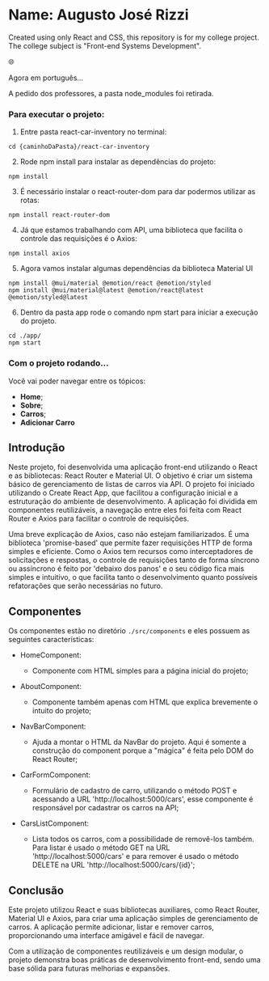 # Name: Augusto José Rizzi
Created using only React and CSS, this repository is for my college project. The college subject is "Front-end Systems Development".

:globe_with_meridians:

Agora em português...

A pedido dos professores, a pasta node_modules foi retirada.

### Para executar o projeto:
1. Entre pasta react-car-inventory no terminal:

```
cd {caminhoDaPasta}/react-car-inventory
```

2. Rode npm install para instalar as dependências do projeto:

```
npm install
```

3. É necessário instalar o react-router-dom para dar podermos utilizar as rotas:

``` 
npm install react-router-dom
```

4. Já que estamos trabalhando com API, uma biblioteca que facilita o controle das requisições é o Axios:

``` 
npm install axios
```

5. Agora vamos instalar algumas dependências da biblioteca Material UI

```
npm install @mui/material @emotion/react @emotion/styled
npm install @mui/material@latest @emotion/react@latest @emotion/styled@latest
```

6. Dentro da pasta app rode o comando npm start para iniciar a execução do projeto.

```
cd ./app/
npm start
```

### Com o projeto rodando...
Você vai poder navegar entre os tópicos: 
  - **Home**;
  - **Sobre**;
  - **Carros**;
  - **Adicionar Carro**

## Introdução

Neste projeto, foi desenvolvida uma aplicação front-end utilizando o React e as bibliotecas: React Router e Material UI. O objetivo é criar um sistema básico de gerenciamento de listas de carros via API. O projeto foi iniciado utilizando o Create React App, que facilitou a configuração inicial e a estruturação do ambiente de desenvolvimento. A aplicação foi dividida em componentes reutilizáveis, a navegação entre eles foi feita com React Router e Axios para facilitar o controle de requisições.

Uma breve explicação de Axios, caso não estejam familiarizados. É uma biblioteca 'promise-based' que permite fazer requisições HTTP de forma simples e eficiente. Como o Axios tem recursos como interceptadores de solicitações e respostas, o controle de requisições tanto de forma síncrono ou assíncrono é feito por 'debaixo dos panos' e o seu código fica mais simples e intuitivo, o que facilita tanto o desenvolvimento quanto possíveis refatorações que serão necessárias no futuro.

## Componentes

Os componentes estão no diretório `./src/components` e eles possuem as seguintes características:
- HomeComponent:
  - Componente com HTML simples para a página inicial do projeto;
 
- AboutComponent:
  - Componente também apenas com HTML que explica brevemente o intuito do projeto;
 
- NavBarComponent:
  - Ajuda a montar o HTML da NavBar do projeto. Aqui é somente a construção do component porque a "mágica" é feita pelo DOM do React Router;

- CarFormComponent:
  - Formulário de cadastro de carro, utilizando o método POST e acessando a URL 'http://localhost:5000/cars', esse componente é responsável por cadastrar os carros na API;
 
- CarsListComponent:
  - Lista todos os carros, com a possibilidade de removê-los também. Para listar é usado o método GET na URL 'http://localhost:5000/cars' e para remover é usado o método DELETE na URL 'http://localhost:5000/cars/{id}';

## Conclusão

Este projeto utilizou React e suas bibliotecas auxiliares, como React Router, Material UI e Axios, para criar uma aplicação simples de gerenciamento de carros. A aplicação permite adicionar, listar e remover carros, proporcionando uma interface amigável e fácil de navegar.

Com a utilização de componentes reutilizáveis e um design modular, o projeto demonstra boas práticas de desenvolvimento front-end, sendo uma base sólida para futuras melhorias e expansões.